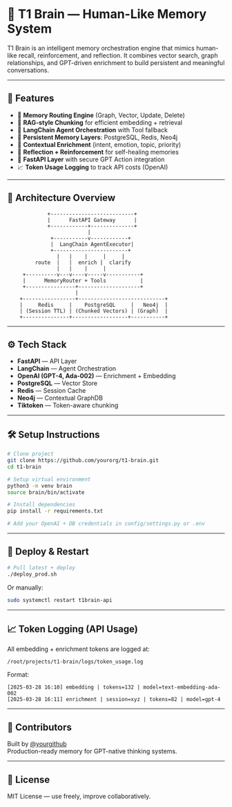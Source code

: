 # 🧠 T1 Brain — Human-Like Memory System

T1 Brain is an intelligent memory orchestration engine that mimics human-like recall, reinforcement, and reflection. It combines vector search, graph relationships, and GPT-driven enrichment to build persistent and meaningful conversations.

---

## 🚀 Features

- 🔁 **Memory Routing Engine** (Graph, Vector, Update, Delete)
- 🧠 **RAG-style Chunking** for efficient embedding + retrieval
- 🧩 **LangChain Agent Orchestration** with Tool fallback
- 📆 **Persistent Memory Layers**: PostgreSQL, Redis, Neo4j
- 🧠 **Contextual Enrichment** (intent, emotion, topic, priority)
- 🦮 **Reflection + Reinforcement** for self-healing memories
- 🔐 **FastAPI Layer** with secure GPT Action integration
- 📈 **Token Usage Logging** to track API costs (OpenAI)

---

## 🧱 Architecture Overview

```
             +---------------------------+
             |      FastAPI Gateway      |
             +------------+--------------+
                          |
              +-----------v------------+
              |  LangChain AgentExecutor|
              +------------------------+
                |   |    |     |     |
         route  |   |  enrich |  clarify
                |   |    |     |
     +----------v---v----v-----v-----------+
     |      MemoryRouter + Tools           |
     +----------------+--------------------+
                      |
    +-----------------+----------------------------+
    |     Redis     |    PostgreSQL     |   Neo4j  |
    | (Session TTL) | (Chunked Vectors) | (Graph)  |
    +---------------+------------------+-----------+
```

---

## ⚙️ Tech Stack

- **FastAPI** — API Layer
- **LangChain** — Agent Orchestration
- **OpenAI (GPT-4, Ada-002)** — Enrichment + Embedding
- **PostgreSQL** — Vector Store
- **Redis** — Session Cache
- **Neo4j** — Contextual GraphDB
- **Tiktoken** — Token-aware chunking

---

## 🛠️ Setup Instructions

```bash
# Clone project
git clone https://github.com/yourorg/t1-brain.git
cd t1-brain

# Setup virtual environment
python3 -m venv brain
source brain/bin/activate

# Install dependencies
pip install -r requirements.txt

# Add your OpenAI + DB credentials in config/settings.py or .env
```

---

## 🔄 Deploy & Restart

```bash
# Pull latest + deploy
./deploy_prod.sh
```

Or manually:
```bash
sudo systemctl restart t1brain-api
```

---

## 📈 Token Logging (API Usage)

All embedding + enrichment tokens are logged at:

```
/root/projects/t1-brain/logs/token_usage.log
```

Format:
```
[2025-03-28 16:10] embedding | tokens=132 | model=text-embedding-ada-002
[2025-03-28 16:11] enrichment | session=xyz | tokens=82 | model=gpt-4
```

---

## 🤝 Contributors

Built by [@yourgithub](https://github.com/yourgithub)  
Production-ready memory for GPT-native thinking systems.

---

## 📄 License

MIT License — use freely, improve collaboratively.

